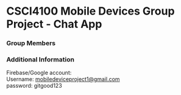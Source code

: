 # CSCI4100 Mobile Devices Group Project - Chat App

### Group Members

### Additional Information
Firebase/Google account: <br>
Username: mobiledeviceproject1@gmail.com <br>
password: gitgood123

